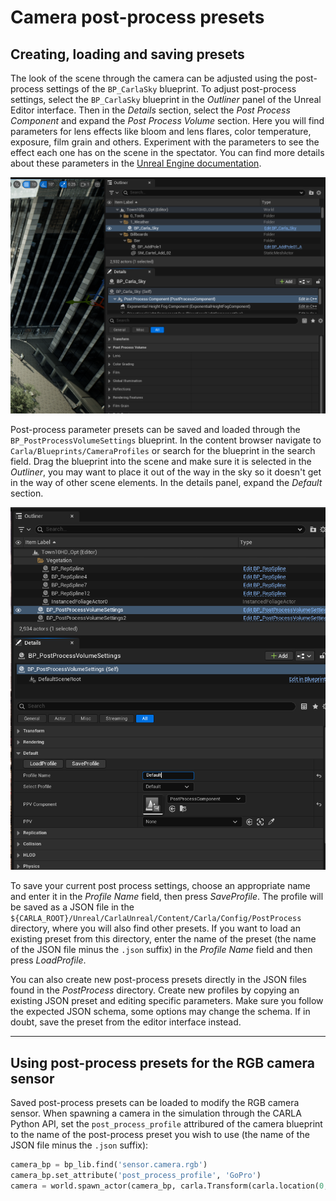 # Camera post-process presets

## Creating, loading and saving presets

The look of the scene through the camera can be adjusted using the post-process settings of the `BP_CarlaSky` blueprint. To adjust post-process settings, select the `BP_CarlaSky` blueprint in the *Outliner* panel of the Unreal Editor interface. Then in the *Details* section, select the *Post Process Component* and expand the *Post Process Volume* section. Here you will find parameters for lens effects like bloom and lens flares, color temperature, exposure, film grain and others. Experiment with the parameters to see the effect each one has on the scene in the spectator. You can find more details about these parameters in the [Unreal Engine documentation](https://dev.epicgames.com/documentation/en-us/unreal-engine/API/Runtime/Engine/Engine/FPostProcessSettings).

![postprocess_component](img/content/ue5_post_process_component.png)

Post-process parameter presets can be saved and loaded through the `BP_PostProcessVolumeSettings` blueprint. In the content browser navigate to `Carla/Blueprints/CameraProfiles` or search for the blueprint in the search field. Drag the blueprint into the scene and make sure it is selected in the *Outliner*, you may want to place it out of the way in the sky so it doesn't get in the way of other scene elements. In the details panel, expand the *Default* section.

![postprocess_bp](img/content/bp_postprocess_volumesettings.png)

To save your current post process settings, choose an appropriate name and enter it in the *Profile Name* field, then press *SaveProfile*. The profile will be saved as a JSON file in the `${CARLA_ROOT}/Unreal/CarlaUnreal/Content/Carla/Config/PostProcess` directory, where you will also find other presets. If you want to load an existing preset from this directory, enter the name of the preset (the name of the JSON file minus the `.json` suffix) in the *Profile Name* field and then press *LoadProfile*.

You can also create new post-process presets directly in the JSON files found in the *PostProcess* directory. Create new profiles by copying an existing JSON preset and editing specific parameters. Make sure you follow the expected JSON schema, some options may change the schema. If in doubt, save the preset from the editor interface instead.

---

## Using post-process presets for the RGB camera sensor

Saved post-process presets can be loaded to modify the RGB camera sensor. When spawning a camera in the simulation through the CARLA Python API, set the `post_process_profile` attribured of the camera blueprint to the name of the post-process preset you wish to use (the name of the JSON file minus the `.json` suffix):

```py
camera_bp = bp_lib.find('sensor.camera.rgb')
camera_bp.set_attribute('post_process_profile', 'GoPro')
camera = world.spawn_actor(camera_bp, carla.Transform(carla.location(0,0,1.5), carla.Rotation()))
```

